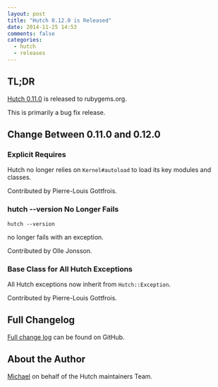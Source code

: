 ```yaml
---
layout: post
title: "Hutch 0.12.0 is Released"
date: 2014-11-25 14:53
comments: false
categories:
  - hutch
  - releases
---
```


## TL;DR

[Hutch 0.11.0](https://rubygems.org/gems/hutch/versions/0.11.0) is released to rubygems.org.

This is primarily a bug fix release.


## Change Between 0.11.0 and 0.12.0

### Explicit Requires

Hutch no longer relies on `Kernel#autoload` to load its key
modules and classes.

Contributed by Pierre-Louis Gottfrois.


### hutch --version No Longer Fails

```
hutch --version
```

no longer fails with an exception.

Contributed by Olle Jonsson.


### Base Class for All Hutch Exceptions

All Hutch exceptions now inherit from `Hutch::Exception`.

Contributed by Pierre-Louis Gottfrois.



## Full Changelog

[Full change log](https://github.com/gocardless/hutch/blob/master/CHANGELOG.md) can be found on GitHub.



## About the Author

[Michael](http://twitter.com/michaelklishin) on behalf of the Hutch maintainers Team.

